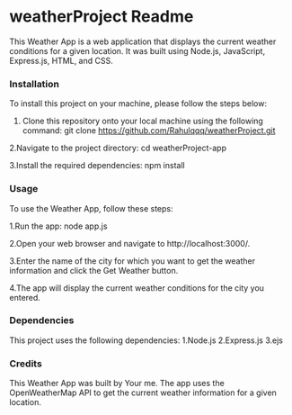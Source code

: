 # weatherProject Readme

This Weather App is a web application that displays the current weather conditions for a given location. It was built using Node.js, JavaScript, Express.js, HTML, and CSS.

### Installation
To install this project on your machine, please follow the steps below:
1. Clone this repository onto your local machine using the following command:
git clone https://github.com/Rahulqqq/weatherProject.git

2.Navigate to the project directory:
cd weatherProject-app

3.Install the required dependencies:
npm install

### Usage
To use the Weather App, follow these steps:

1.Run the app:
node app.js

2.Open your web browser and navigate to http://localhost:3000/.

3.Enter the name of the city for which you want to get the weather information and click the Get Weather button.

4.The app will display the current weather conditions for the city you entered.

### Dependencies
This project uses the following dependencies:
1.Node.js
2.Express.js
3.ejs


### Credits
This Weather App was built by Your me. The app uses the OpenWeatherMap API to get the current weather information for a given location.
